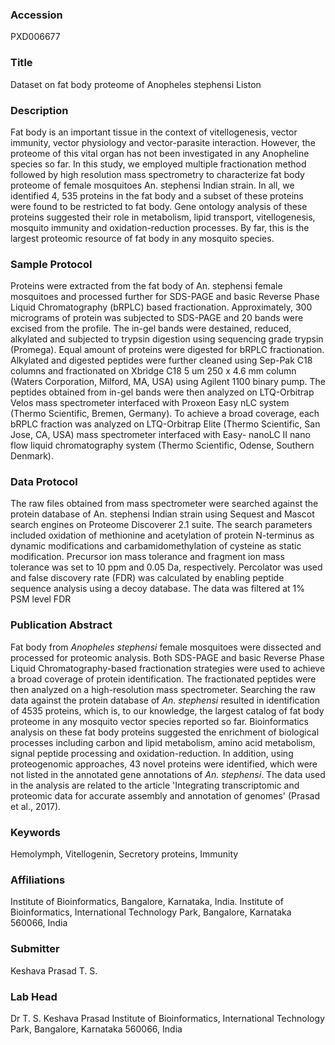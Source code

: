 ### Accession
PXD006677

### Title
Dataset on fat body proteome of Anopheles stephensi Liston

### Description
Fat body is an important tissue in the context of vitellogenesis, vector immunity, vector physiology and vector-parasite interaction. However, the proteome of this vital organ has not been investigated in any Anopheline species so far. In this study, we employed multiple fractionation method followed by high resolution mass spectrometry to characterize fat body proteome of female mosquitoes An. stephensi Indian strain. In all, we identified 4, 535 proteins in the fat body and a subset of these proteins were found to be restricted to fat body. Gene ontology analysis of these proteins suggested their role in metabolism, lipid transport, vitellogenesis, mosquito immunity and oxidation-reduction processes. By far, this is the largest proteomic resource of fat body in any mosquito species.

### Sample Protocol
Proteins were extracted from the fat body of An. stephensi female mosquitoes and processed further for SDS-PAGE and basic Reverse Phase Liquid Chromatography (bRPLC) based fractionation. Approximately, 300 micrograms of protein was subjected to SDS-PAGE and 20 bands were excised from the profile. The in-gel bands were destained, reduced, alkylated and subjected to trypsin digestion using sequencing grade trypsin (Promega). Equal amount of proteins were digested for bRPLC fractionation. Alkylated and digested peptides were further cleaned using Sep-Pak C18 columns and fractionated on Xbridge C18 5 um 250 x 4.6 mm column (Waters Corporation, Milford, MA, USA) using Agilent 1100 binary pump. The peptides obtained from in-gel bands were then analyzed on LTQ-Orbitrap Velos mass spectrometer interfaced with Proxeon Easy nLC system (Thermo Scientific, Bremen, Germany). To achieve a broad coverage, each bRPLC fraction was analyzed on LTQ-Orbitrap Elite (Thermo Scientific, San Jose, CA, USA) mass spectrometer interfaced with Easy- nanoLC II nano flow liquid chromatography system (Thermo Scientific, Odense, Southern Denmark).

### Data Protocol
The raw files obtained from mass spectrometer were searched against the protein database of An. stephensi Indian strain using Sequest and Mascot search engines on Proteome Discoverer 2.1 suite. The search parameters included oxidation of methionine and acetylation of protein N-terminus as dynamic modifications and carbamidomethylation of cysteine as static modification. Precursor ion mass tolerance and fragment ion mass tolerance was set to 10 ppm and 0.05 Da, respectively. Percolator was used and false discovery rate (FDR) was calculated by enabling peptide sequence analysis using a decoy database. The data was filtered at 1% PSM level FDR

### Publication Abstract
Fat body from <i>Anopheles stephensi</i> female mosquitoes were dissected and processed for proteomic analysis. Both SDS-PAGE and basic Reverse Phase Liquid Chromatography-based fractionation strategies were used to achieve a broad coverage of protein identification. The fractionated peptides were then analyzed on a high-resolution mass spectrometer. Searching the raw data against the protein database of <i>An. stephensi</i> resulted in identification of 4535 proteins, which is, to our knowledge, the largest catalog of fat body proteome in any mosquito vector species reported so far. Bioinformatics analysis on these fat body proteins suggested the enrichment of biological processes including carbon and lipid metabolism, amino acid metabolism, signal peptide processing and oxidation-reduction. In addition, using proteogenomic approaches, 43 novel proteins were identified, which were not listed in the annotated gene annotations of <i>An. stephensi</i>. The data used in the analysis are related to the article 'Integrating transcriptomic and proteomic data for accurate assembly and annotation of genomes' (Prasad et al., 2017).

### Keywords
Hemolymph, Vitellogenin, Secretory proteins, Immunity

### Affiliations
Institute of Bioinformatics, Bangalore, Karnataka, India.
Institute of Bioinformatics, International Technology Park, Bangalore, Karnataka 560066, India

### Submitter
Keshava Prasad T. S.

### Lab Head
Dr T. S. Keshava Prasad
Institute of Bioinformatics, International Technology Park, Bangalore, Karnataka 560066, India


